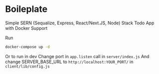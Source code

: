 # Boileplate
Simple SERN (Sequalize, Express, React/Next.JS, Node) Stack Todo App with Docker Support

Run
```bash
docker-compose up -d
```

Or to run in dev
Change port in `app.listen` call in `server/index.js`
And change SERVER_BASE_URL to `http://localhost:YOUR_PORT/` in `client/lib/config.js`

